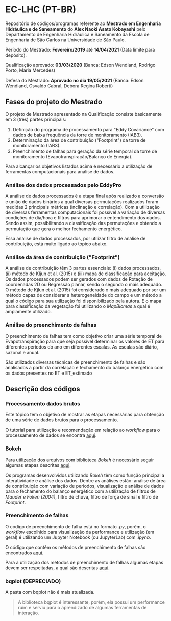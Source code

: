 # EC-LHC (PT-BR)

Repositório de códigos/programas referente ao **Mestrado em Engenharia Hidráulica e de Saneamento** do **Alex Naoki Asato Kobayashi** pelo Departamento de Engenharia Hidráulica e Saneamento da Escola de Engenharia de São Carlos na Universidade de São Paulo.

Período do Mestrado: **Fevereiro/2019** até **14/04/2021** (Data limite para depósito).

Qualificação aprovado: **03/03/2020** (Banca: Edson Wendland, Rodrigo Porto, Maria Mercedes)

Defesa do Mestrado: **Aprovado no dia 19/05/2021** (Banca: Edson Wendland, Osvaldo Cabral, Debora Regina Roberti)


## Fases do projeto do Mestrado
O projeto de Mestrado apresentado na Qualificação consiste basicamente em 3 (três) partes principais:
1. Definição do programa de processamento para "Eddy Covariance" com dados de baixa frequência da torre de monitoramento (IAB3).
2. Determinação da área de contribuição ("Footprint") da torre de monitoramento (IAB3).
3. Preenchimento de falhas para geração da série temporal da torre de monitoramento (Evapotranspiração/Balanço de Energia).

Para alcançar os objetivos listados acima é necessário a utilização de ferramentas computacionais para análise de dados.

### Análise dos dados processados pelo EddyPro
A análise de dados processados é a etapa final após realizado a conversão e união de dados binários a qual diversas permutações realizados foram medidas 2 principais métricas (inclinação e correlação). Com a utilização de diversas ferramentas computacionais foi possível a variação de diversas condições de dia/hora e filtros para aprimorar o entendimento dos dados. Sendo assim, possibilitando a classificação das permutações e obtendo a permutação que gera o melhor fechamento energético.

Essa análise de dados processados, por utilizar filtro de análise de contribuição, está muito ligado ao tópico abaixo.

### Análise da área de contribuição ("Footprint")
A análise de contribuição têm 3 partes essenciais: (i) dados processados, (ii) método de Kljun et al. (2015) e (iii) mapa de classificação para aceitação. Os dados processados podem ser gerados com dados de Rotação de coordenadas 2D ou Regressão planar, sendo o segundo o mais adequado. O método de Kjlun et al. (2015) foi considerado o mais adequado por ser um método capaz de considerar a heterogeneidade do campo e um método a qual o código para sua utilização foi disponibilizado pela autora. E o mapa para classificação da vegetação foi utilizando o *MapBiomas* a qual é amplamente utilizado.

### Análise do preenchimento de falhas
O preenchimento de falhas tem como objetivo criar uma série temporal de Evapotranspiração para que seja possível determinar os valores de ET para diferentes períodos do ano em diferentes escalas. As escalas são diário, sazonal e anual.

São utilizados diversas técnicas de preenchimento de falhas e são analisados a partir da correlação e fechamento do balanço energético com os dados presentes no ET e ET_estimado

## Descrição dos códigos

### Processamento dados brutos
Este tópico tem o objetivo de mostrar as etapas necessárias para obtenção de uma série de dados brutos para o processamento.

O tutorial para utilização e recomendação em relação ao *workflow* para o processamento de dados se encontra [aqui](https://github.com/alexnaoki/EC-LHC/blob/master/info/etapas_processamento_dados_brutos.md).

### Bokeh
Para utilização dos arquivos com biblioteca *Bokeh* é necessário seguir algumas etapas descritas [aqui](https://github.com/alexnaoki/EC-LHC/blob/master/info/descricao_arquivos_bokeh.md).

Os programas desenvolvidos utilizando *Bokeh* têm como função principal a interatividade e análise dos dados. Dentre as análises estão: análise de área de contribuição com variação de períodos, visualização e análise de dados para o fechamento do balanço energético com a utilização de filtros de *Mauder e Foken (2004)*, filtro de chuva, filtro de força de sinal e filtro de *Footprint*.

### Preenchimento de falhas
O código de preenchimento de falha está no formato *.py*, porém, o *workflow* escolhido para visualização da performance e utilização (em geral) é utilizando um Jupyter Notebook (ou JupyterLab) com *.ipynb*.

O código que contém os métodos de preenchimento de falhas são encontrados [aqui](https://github.com/alexnaoki/EC-LHC/blob/master/gapfilling/gapfilling_iab3.py).

Para a utilização dos métodos de preenchimento de falhas algumas etapas devem ser respeitadas, a qual são descritas [aqui](https://github.com/alexnaoki/EC-LHC/blob/master/info/descricao_arquivo_gapfilling.md).


### bqplot **(DEPRECIADO)**
A pasta com bqplot não é mais atualizada.
> A biblioteca bqplot é interessante, porém, ela possui um performance ruim e serviu para o aprendizado de algumas ferramentas de interação.
